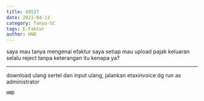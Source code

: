 ```yaml
---
title: 49537
date: 2021-04-13
category: Tanya-SC
tags: E-Faktur
author: HND
---
```


saya mau tanya mengenai efaktur saya setiap mau upload pajak keluaran selalu reject tanpa keterangan itu kenapa ya?

---

download ulang sertel dan input ulang, jalankan etaxinvoice dg run as administrator

`HND`

